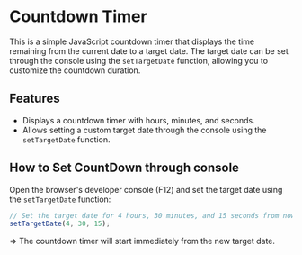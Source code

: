 # Countdown Timer

This is a simple JavaScript countdown timer that displays the time remaining from the current date to a target date. The target date can be set through the console using the `setTargetDate` function, allowing you to customize the countdown duration.

## Features

- Displays a countdown timer with hours, minutes, and seconds.
- Allows setting a custom target date through the console using the `setTargetDate` function.

## How to Set CountDown through console

Open the browser's developer console (F12) and set the target date using the `setTargetDate` function:

```javascript
// Set the target date for 4 hours, 30 minutes, and 15 seconds from now
setTargetDate(4, 30, 15);
```

=> The countdown timer will start immediately from the new target date.
